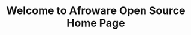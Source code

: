 ---
title: Welcome to Afroware Open Source Home Page
keywords: afroware homepage open source
sidebar: home_sidebar
permalink: index.html
summary: Afroware Open Source Bringing better technology to the world by promoting open source.
---